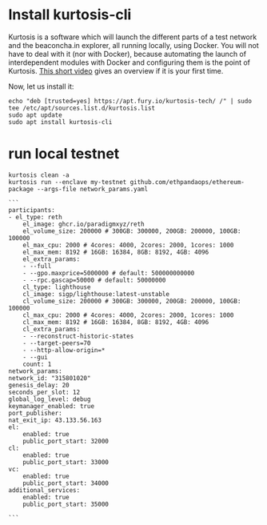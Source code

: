 # Install kurtosis-cli
Kurtosis is a software which will launch the different parts of a test network and the beaconcha.in explorer, all running locally, using Docker. You will not have to deal with it (nor with Docker), because automating the launch of interdependent modules with Docker and configuring them is the point of Kurtosis. [This short video](https://www.loom.com/share/4256e2b84e5840d3a0a941a80037aebe) gives an overview if it is your first time.

Now, let us install it:
```
echo "deb [trusted=yes] https://apt.fury.io/kurtosis-tech/ /" | sudo tee /etc/apt/sources.list.d/kurtosis.list
sudo apt update
sudo apt install kurtosis-cli
```

# run local testnet
    kurtosis clean -a
    kurtosis run --enclave my-testnet github.com/ethpandaops/ethereum-package --args-file network_params.yaml

    ```
    participants:
    - el_type: reth
        el_image: ghcr.io/paradigmxyz/reth
        el_volume_size: 200000 # 300GB: 300000, 200GB: 200000, 100GB: 100000
        el_max_cpu: 2000 # 4cores: 4000, 2cores: 2000, 1cores: 1000
        el_max_mem: 8192 # 16GB: 16384, 8GB: 8192, 4GB: 4096
        el_extra_params:
        - --full
        - --gpo.maxprice=5000000 # default: 500000000000
        - --rpc.gascap=50000 # default: 50000000
        cl_type: lighthouse
        cl_image: sigp/lighthouse:latest-unstable
        cl_volume_size: 200000 # 300GB: 300000, 200GB: 200000, 100GB: 100000
        cl_max_cpu: 2000 # 4cores: 4000, 2cores: 2000, 1cores: 1000
        cl_max_mem: 8192 # 16GB: 16384, 8GB: 8192, 4GB: 4096
        cl_extra_params:
        - --reconstruct-historic-states
        - --target-peers=70
        - --http-allow-origin=*
        - --gui
        count: 1
    network_params:
    network_id: "315801020"
    genesis_delay: 20
    seconds_per_slot: 12
    global_log_level: debug
    keymanager_enabled: true
    port_publisher:
    nat_exit_ip: 43.133.56.163
    el:
        enabled: true
        public_port_start: 32000
    cl:
        enabled: true
        public_port_start: 33000
    vc:
        enabled: true
        public_port_start: 34000
    additional_services:
        enabled: true
        public_port_start: 35000

    ```
